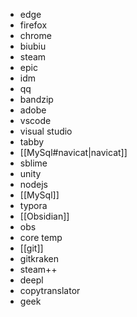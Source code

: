 - edge
- firefox
- chrome
- biubiu
- steam
- epic
- idm
- qq
- bandzip
- adobe
- vscode
- visual studio
- tabby
- [[MySql#navicat|navicat]]
- sblime
- unity
- nodejs
- [[MySql]]
- typora
- [[Obsidian]]
- obs
- core temp
- [[git]]
- gitkraken
- steam++
- deepl
- copytranslator
- geek